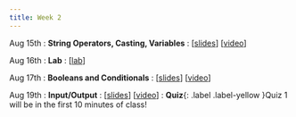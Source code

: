 ```yaml
---
title: Week 2
---
```


Aug 15th
: **String Operators, Casting, Variables**
  : [[slides](https://docs.google.com/presentation/d/1daEfr5hm_C7u7UD-yeqhc9qsnaffX4TM/edit?usp=sharing&ouid=114310739312164916072&rtpof=true&sd=true)] [[video](https://www.youtube.com/watch?v=-1-NnsZ9xSQ)]

Aug 16th
: **Lab**
  : [[lab](#)]

Aug 17th
: **Booleans and Conditionals**
  : [[slides](#)] [[video](#)]

Aug 19th
: **Input/Output**
  : [[slides](#)] [[video](#)]
: **Quiz**{: .label .label-yellow }Quiz 1 will be in the first 10 minutes of class!
